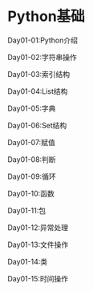 # Python基础

Day01-01:Python介绍

Day01-02:字符串操作

Day01-03:索引结构

Day01-04:List结构

Day01-05:字典

Day01-06:Set结构

Day01-07:赋值

Day01-08:判断

Day01-09:循环

Day01-10:函数

Day01-11:包

Day01-12:异常处理

Day01-13:文件操作

Day01-14:类

Day01-15:时间操作
